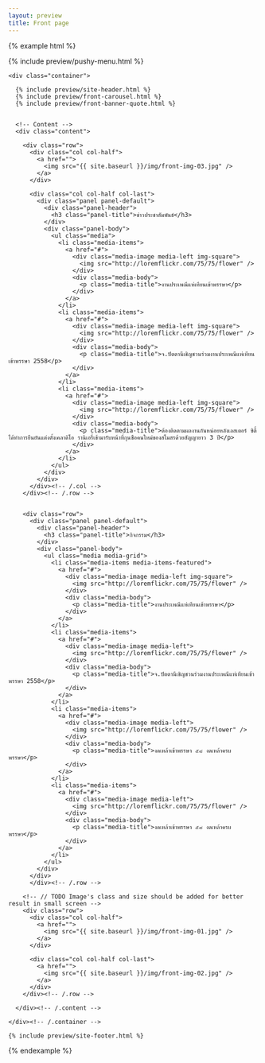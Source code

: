 ```yaml
---
layout: preview
title: Front page
---
```


{% example html %}

<div id="page-wrapper">

  {% include preview/pushy-menu.html %}

  <!-- Site Overlay -->
  <div class="site-overlay"></div>

  <div id="container"><!-- Pushy container -->

    <div class="container">

      {% include preview/site-header.html %}
      {% include preview/front-carousel.html %}
      {% include preview/front-banner-quote.html %}


      <!-- Content -->
      <div class="content">

        <div class="row">
          <div class="col col-half">
            <a href="">
              <img src="{{ site.baseurl }}/img/front-img-03.jpg" />
            </a>
          </div>

          <div class="col col-half col-last">
            <div class="panel panel-default">
              <div class="panel-header">
                <h3 class="panel-title">ข่าวประชาสัมพันธ์</h3>
              </div>
              <div class="panel-body">
                <ul class="media">
                  <li class="media-items">
                    <a href="#">
                      <div class="media-image media-left img-square">
                        <img src="http://loremflickr.com/75/75/flower" />
                      </div>
                      <div class="media-body">
                        <p class="media-title">งานประเพณีแห่เทียนเข้าพรรษา</p>
                      </div>
                    </a>
                  </li>
                  <li class="media-items">
                    <a href="#">
                      <div class="media-image media-left img-square">
                        <img src="http://loremflickr.com/75/75/flower" />
                      </div>
                      <div class="media-body">
                        <p class="media-title">จ.ปัตตานีเชิญชวนร่วมงานประเพณีแห่เทียนเข้าพรรษา 2558</p>
                      </div>
                    </a>
                  </li>
                  <li class="media-items">
                    <a href="#">
                      <div class="media-image media-left img-square">
                        <img src="http://loremflickr.com/75/75/flower" />
                      </div>
                      <div class="media-body">
                        <p class="media-title">ต้องติดตามผลงานกันหน่อยหลังเลสเตอร์ ซิตี้ได้ทำการยืนยันแต่งตั้งเคลาดิโอ รานิเอรี่เข้ามารับหน้าที่กุนซือคนใหม่ของสโมสรด้วยสัญญายาว 3 ปี</p>
                      </div>
                    </a>
                  </li>
                </ul>
              </div>
            </div>
          </div><!-- /.col -->
        </div><!-- /.row -->


        <div class="row">
          <div class="panel panel-default">
            <div class="panel-header">
              <h3 class="panel-title">กิจกรรม</h3>
            </div>
            <div class="panel-body">
              <ul class="media media-grid">
                <li class="media-items media-items-featured">
                  <a href="#">
                    <div class="media-image media-left img-square">
                      <img src="http://loremflickr.com/75/75/flower" />
                    </div>
                    <div class="media-body">
                      <p class="media-title">งานประเพณีแห่เทียนเข้าพรรษา</p>
                    </div>
                  </a>
                </li>
                <li class="media-items">
                  <a href="#">
                    <div class="media-image media-left">
                      <img src="http://loremflickr.com/75/75/flower" />
                    </div>
                    <div class="media-body">
                      <p class="media-title">จ.ปัตตานีเชิญชวนร่วมงานประเพณีแห่เทียนเข้าพรรษา 2558</p>
                    </div>
                  </a>
                </li>
                <li class="media-items">
                  <a href="#">
                    <div class="media-image media-left">
                      <img src="http://loremflickr.com/75/75/flower" />
                    </div>
                    <div class="media-body">
                      <p class="media-title">งดเหล้าเข้าพรรษา ๕๘ งดเหล้าครบพรรษา</p>
                    </div>
                  </a>
                </li>
                <li class="media-items">
                  <a href="#">
                    <div class="media-image media-left">
                      <img src="http://loremflickr.com/75/75/flower" />
                    </div>
                    <div class="media-body">
                      <p class="media-title">งดเหล้าเข้าพรรษา ๕๘ งดเหล้าครบพรรษา</p>
                    </div>
                  </a>
                </li>
              </ul>
            </div>
          </div>
          </div><!-- /.row -->

        <!-- // TODO Image's class and size should be added for better result in small screen -->
        <div class="row">
          <div class="col col-half">
            <a href="">
              <img src="{{ site.baseurl }}/img/front-img-01.jpg" />
            </a>
          </div>

          <div class="col col-half col-last">
            <a href="">
              <img src="{{ site.baseurl }}/img/front-img-02.jpg" />
            </a>
          </div>
        </div><!-- /.row -->

      </div><!-- /.content -->

    </div><!-- /.container -->

    {% include preview/site-footer.html %}

  </div><!-- /#container -->

</div>

{% endexample %}
